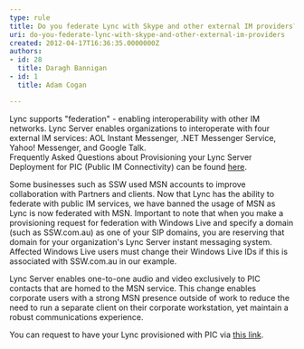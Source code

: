 ```yaml
---
type: rule
title: Do you federate Lync with Skype and other external IM providers?
uri: do-you-federate-lync-with-skype-and-other-external-im-providers
created: 2012-04-17T16:36:35.0000000Z
authors:
- id: 28
  title: Daragh Bannigan
- id: 1
  title: Adam Cogan

---
```


 ​Lync supports "federation" - enabling interoperability with other IM networks. Lync Server enables organizations to interoperate with four external IM services: AOL Instant Messenger, .NET Messenger Service, Yahoo! Messenger, and Google Talk.  
Frequently Asked Questions about Provisioning your Lync Server Deployment for PIC (Public IM Connectivity) can be found [here](https&#58;//pic.lync.com/provision/Logon/FAQ.htm).

Some businesses such as SSW used MSN accounts to improve collaboration with Partners and clients. Now that Lync has the ability to federate with public IM services, we have banned the usage of MSN as Lync is now federated with MSN. Important to note that when you make a provisioning request for federation with Windows Live and specify a domain (such as SSW.com.au) as one of your SIP domains, you are reserving that domain for your organization's Lync Server instant messaging system. Affected Windows Live users must change their Windows Live IDs if this is associated with SSW.com.au in our example.

Lync Server enables one-to-one audio and video exclusively to PIC contacts that are homed to the MSN service. This change enables corporate users with a strong MSN presence outside of work to reduce the need to run a separate client on their corporate workstation, yet maintain a robust communications experience.

You can request to have your Lync provisioned with PIC via [this link](https&#58;//pic.lync.com/).

